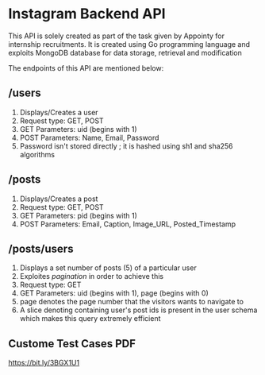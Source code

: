 # **Instagram Backend API**

This API is solely created as part of the task given by Appointy for internship recruitments. It is created using Go programming language and exploits MongoDB database for data storage, retrieval and modification

The endpoints of this API are mentioned below:

## **/users**

<!-- OL -->

1. Displays/Creates a user
2. Request type: GET, POST
3. GET Parameters: uid (begins with 1)
4. POST Parameters: Name, Email, Password
5. Password isn't stored directly ; it is hashed using sh1 and sha256 algorithms

## **/posts**

<!-- OL -->

1. Displays/Creates a post
2. Request type: GET, POST
3. GET Parameters: pid (begins with 1)
4. POST Parameters: Email, Caption, Image_URL, Posted_Timestamp

## **/posts/users**

<!-- OL -->

1. Displays a set number of posts (5) of a particular user
2. Exploites _pagination_ in order to achieve this
3. Request type: GET
4. GET Parameters: uid (begins with 1), page (begins with 0)
5. page denotes the page number that the visitors wants to navigate to
6. A slice denoting containing user's post ids is present in the user schema which makes this query extremely efficient

## **Custome Test Cases PDF**
https://bit.ly/3BGX1U1
